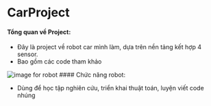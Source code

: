 # CarProject
#### Tổng quan về Project:
- Đây là project về robot car mình làm, dựa trên nền tảng kết hợp 4 sensor.
- Bao gồm các code tham khảo
<picture>
  <img alt="image for robot" src="https://github.com/nbqduong/CarProject/blob/55bba73f9a4e128d8400e4a8efb0ed4daf0f59a4/Video%20and%20Pictures/61f2d48025b6e6e8bfa7.jpg">
</picture>
#### Chức năng robot:

- Dùng để học tập nghiên cứu, triển khai thuật toán, luyện viết code nhúng

